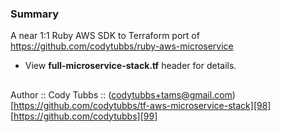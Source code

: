### Summary
A near 1:1 Ruby AWS SDK to Terraform port of https://github.com/codytubbs/ruby-aws-microservice

-  View **full-microservice-stack.tf** header for details.

##

Author :: Cody Tubbs :: (codytubbs+tams@gmail.com)  
[https://github.com/codytubbs/tf-aws-microservice-stack][98]  
[https://github.com/codytubbs][99]

[98]: https://github.com/codytubbs/tf-aws-microservice-stack
[99]: https://github.com/codytubbs